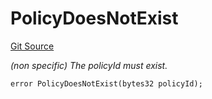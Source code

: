# PolicyDoesNotExist
[Git Source](https://github.com/nayms/contracts-v3/blob/0aa70a4d39a9875c02cd43cc38c09012f52d800e/src/shared/CustomErrors.sol)

*(non specific) The policyId must exist.*


```solidity
error PolicyDoesNotExist(bytes32 policyId);
```


